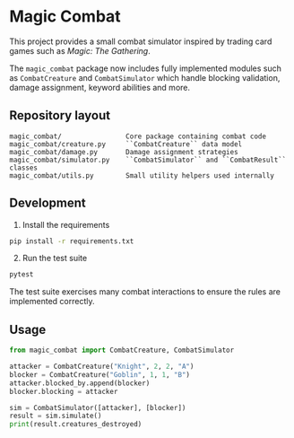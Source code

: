 # Magic Combat

This project provides a small combat simulator inspired by trading card games
such as *Magic: The Gathering*.

The ``magic_combat`` package now includes fully implemented modules such as
``CombatCreature`` and ``CombatSimulator`` which handle blocking validation,
damage assignment, keyword abilities and more.

## Repository layout

```
magic_combat/                Core package containing combat code
magic_combat/creature.py     ``CombatCreature`` data model
magic_combat/damage.py       Damage assignment strategies
magic_combat/simulator.py    ``CombatSimulator`` and ``CombatResult`` classes
magic_combat/utils.py        Small utility helpers used internally
```

## Development

1. Install the requirements

```bash
pip install -r requirements.txt
```

2. Run the test suite

```bash
pytest
```

The test suite exercises many combat interactions to ensure the rules are
implemented correctly.

## Usage

```python
from magic_combat import CombatCreature, CombatSimulator

attacker = CombatCreature("Knight", 2, 2, "A")
blocker = CombatCreature("Goblin", 1, 1, "B")
attacker.blocked_by.append(blocker)
blocker.blocking = attacker

sim = CombatSimulator([attacker], [blocker])
result = sim.simulate()
print(result.creatures_destroyed)
```

